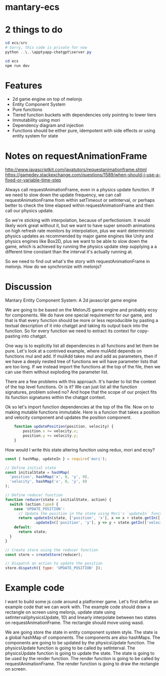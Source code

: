 # mantary-ecs

# 2 things to do

```powershell
cd ecs/src
# Sorry, this code is private for now
python ..\..\apptyapp-chatgpt\server.py
```

```powershell	
cd ecs
npm run dev
```

# Features
 - 2d game engine on top of melonjs
 - Entity Component System
 - Pure functions
 - Tiered function buckets with dependencies only pointing to lower tiers
 - Immutability using mori
 - Dependency diagram and injection
 - Functions should be either pure, idempotent with side effects or using entity system for state

# Notes on requestAnimationFrame

http://www.javascriptkit.com/javatutors/requestanimationframe.shtml
https://gamedev.stackexchange.com/questions/1589/when-should-i-use-a-fixed-or-variable-time-step

Always call requestAnimationFrame, even in a physics update function.
If we need to slow down the update frequency,
we can call requestAnimationFrame from within setTimeout or setInterval,
or perhaps better to check the time elapsed within requestAnimationFrame
and then call our physics update.

So we're sticking with interpolation, because of perfectionism.
It would likely work great without it, but we want to have super smooth animations on
high refresh rate monitors by interpolation, plus we want deterministic physics updates as
recommended by major game engines like Unity and physics engines like Box2D,
plus we want to be able to slow down the game, which is achieved by running the physics update
step supplying a a different time constant than the interval it's actually running at.

So we need to find out what's the story with requestAnimationFrame in melonjs.
How do we synchronize with melonjs?

# Discussion

Mantary Entity Component System: A 2d javascript game engine

We are going to be based on the MelonJS game engine and probably ecsy for components.
We do have one special requirement for our game, and that is that every function
should be more or less reproducible by pasting a textual description of it into
chatgpt and taking its output back into the function. So for every function
we need to extract its context for copy-pasting into chatgpt.

One way is to explicitly list all dependencies in all functions and let them be pure.
Let's look at a contrived example, where mulAdd depends on functions mul and add.
If mulAdd takes mul and add as parameters, then if we have a deeply nested tree
of functions we will have parameter lists that are too long.  If we instead
import the functions at the top of the file, then we can use them without
exploding the parameter list.

There are a few problems with this approach. It's harder to list the context
of the top level functions. Or is it? We can just list all the function signatures,
problem solved no? And hope that the scope of our project fits its function
signatures within the chatgpt context.

Ok so let's import function dependencies at the top of the file.
Now on to making mutable functions immutable.
Here is a funcion that takes a position and velocity component
and updates the position component.

```js
    function updatePosition(position, velocity) {
        position.x += velocity.x;
        position.y += velocity.y;
    }
```
How would I write this state altering function using redux, mori and ecsy?

```js
const { hashMap, updateIn } = require('mori');

// Define initial state
const initialState = hashMap(
  'position', hashMap('x', 0, 'y', 0),
  'velocity', hashMap('x', 0, 'y', 0)
);

// Define reducer function
function reducer(state = initialState, action) {
  switch (action.type) {
    case 'UPDATE_POSITION':
      // Update the position in the state using Mori's `updateIn` function
      return updateIn(state, ['position', 'x'], x => x + state.getIn(['velocity', 'x']))
             .updateIn(['position', 'y'], y => y + state.getIn(['velocity', 'y']));
    default:
      return state;
  }
}

// Create store using the reducer function
const store = createStore(reducer);

// Dispatch an action to update the position
store.dispatch({ type: 'UPDATE_POSITION' });
```


# Example code

I want to build some js code around a platformer game.
Let's first define an example code that we can work with.
The example code should draw a rectangle on screen using melonjs,
update state using setInterval(physicsUpdate, 10)
and linearly interpolate between two states on requestAnimationFrame.
The rectangle should move using wasd.

We are going store the state in entity component system style.
The state is a global hashMap of components.
The components are also hashMaps.
The components are going to be updated by the physicsUpdate function.
The physicsUpdate function is going to be called by setInterval.
The physicsUpdate function is going to update the state.
The state is going to be used by the render function.
The render function is going to be called by requestAnimationFrame.
The render function is going to draw the rectangle on screen.
